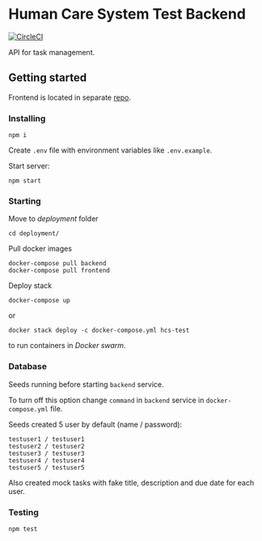 # Human Care System Test Backend

[![CircleCI](https://circleci.com/gh/deniskublitskiy/hcs-challenge-backend/tree/develop.svg?style=svg)](https://circleci.com/gh/deniskublitskiy/hcs-challenge-backend/tree/develop)

API for task management.

## Getting started

Frontend is located in separate [repo](https://github.com/deniskublitskiy/hcs-challenge-frontend-react).

### Installing

```
npm i
```

Create `.env` file with environment variables like `.env.example`.

Start server: 

```
npm start
```

### Starting

Move to _deployment_ folder

```
cd deployment/
```

Pull docker images

```
docker-compose pull backend
docker-compose pull frontend
```

Deploy stack

```
docker-compose up
```

or

```
docker stack deploy -c docker-compose.yml hcs-test
```

to run containers in _Docker swarm_.

### Database

Seeds running before starting `backend` service.

To turn off this option change `command` in `backend` service in `docker-compose.yml` file.

Seeds created 5 user by default (name / password):

```
testuser1 / testuser1
testuser2 / testuser2
testuser3 / testuser3
testuser4 / testuser4
testuser5 / testuser5
```

Also created mock tasks with fake title, description and due date for each user.

### Testing

```
npm test
```